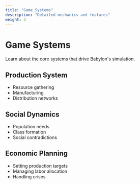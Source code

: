 ```yaml
---
title: "Game Systems"
description: "Detailed mechanics and features"
weight: 3
---
```


# Game Systems

Learn about the core systems that drive Babylon's simulation.

## Production System
- Resource gathering
- Manufacturing
- Distribution networks

## Social Dynamics
- Population needs
- Class formation
- Social contradictions

## Economic Planning
- Setting production targets
- Managing labor allocation
- Handling crises
